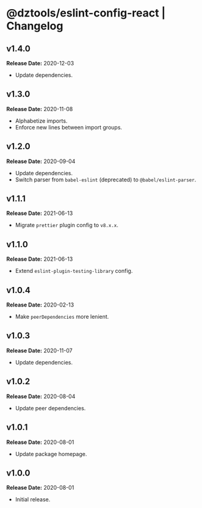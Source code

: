 # @dztools/eslint-config-react | Changelog

## v1.4.0

**Release Date:** 2020-12-03

- Update dependencies.

## v1.3.0

**Release Date:** 2020-11-08

- Alphabetize imports.
- Enforce new lines between import groups.

## v1.2.0

**Release Date:** 2020-09-04

- Update dependencies.
- Switch parser from `babel-eslint` (deprecated) to `@babel/eslint-parser`.

## v1.1.1

**Release Date:** 2021-06-13

- Migrate `prettier` plugin config to `v8.x.x`.

## v1.1.0

**Release Date:** 2021-06-13

- Extend `eslint-plugin-testing-library` config.

## v1.0.4

**Release Date:** 2020-02-13

- Make `peerDependencies` more lenient.

## v1.0.3

**Release Date:** 2020-11-07

- Update dependencies.

## v1.0.2

**Release Date:** 2020-08-04

- Update peer dependencies.

## v1.0.1

**Release Date:** 2020-08-01

- Update package homepage.

## v1.0.0

**Release Date:** 2020-08-01

- Initial release.
